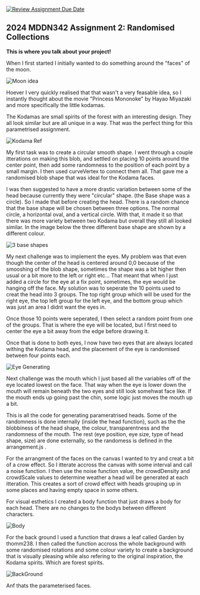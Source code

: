 [![Review Assignment Due Date](https://classroom.github.com/assets/deadline-readme-button-24ddc0f5d75046c5622901739e7c5dd533143b0c8e959d652212380cedb1ea36.svg)](https://classroom.github.com/a/uYb6fuja)
## 2024 MDDN342 Assignment 2: Randomised Collections

**This is where you talk about your project!**

When I first started I initially wanted to do something around the "faces" of the moon. 

![Moon idea](image.png)

Hoever I very quickly realised that that wasn't a very feasable idea, so I instantly thought about the movie "Princess Mononoke" by Hayao Miyazaki and more specifically the little kodamas.

The Kodamas are small spirits of the forest with an interesting design. They all look similar but are all unique in a way. That was the perfect thing for this parametrised assignment. 

![Kodama Ref](image-1.png)

My first task was to create a circular smooth shape. I went through a couple itterations on making this blob, and settled on placing 10 points around the center point, then add some randomness to the position of each point by a small margin. I then used curveVertex to connect them all. That gave me a randomised blob shape that was ideal for the Kodama faces.

I was then suggested to have a more drastic variation between some of the head because currently they were "circular" shape. (the Base shape was a circle). So I made that before creating the head. There is a random chance that the base shape will be chosen between three options. The normal circle, a horizontal oval, and a vertical circle. With that, it made it so that there was more variety between two Kodama but overall they still all looked similar. In the image below the three different base shape are shown by a different colour.

![3 base shapes](image-2.png)

My next challenge was to implement the eyes. My problem was that even though the center of the head is centered around 0,0 because of the smooshing of the blob shape, sometimes the shape was a bit higher then usual or a bit more to the left or right etc... That meant that when I just added a circle for the eye at a fix point, sometimes, the eye would be hanging off the face. My solution was to seperate the 10 points used to creat the head into 3 groups. The top right group which will be used for the right eye, the top left group for the left eye, and the bottom group which was just an area I didnt want the eyes in.

Once those 10 points were seperated, I then select a random point from one of the groups. That is where the eye will be located, but I first need to center the eye a bit away from the edge before drawing it. 

Once that is done to both eyes, I now have two eyes that are always located withing the Kodama head, and the placement of the eye is randomised between four points each.

![Eye Generating](image-4.png)

Next challenge was the mouth which I just based all the variables off of the eye located lowest on the face. That way when the eye is lower down the mouth will remain beneath the two eyes and still look somehwat face like. If the mouth ends up going past the chin, some logic just moves the mouth up a bit.

This is all the code for generating parameratrised heads. Some of the randomness is done internally (inside the head function), such as the the blobbiness of the head shape, the colour, transparentness and the randomness of the mouth. The rest (eye position, eye size, type of head shape, size) are done externally, so the randomess is defined in the arrangement.js .

For the arrangment of the faces on the canvas I wanted to try and creat a bit of a crow effect. So I itterate accross the canvas with some interval and call a noise function. I then use the noise function value, the crowdDensity and crowdScale values to determine weather a head will be generated at each itteration. This creates a sort of crowd effect with heads grouping up in some places and having empty space in some others.

For visual esthetics I created a body function that just draws a body for each head. There are no changes to the bodys between different characters. 

![Body](image-3.png)

For the back ground I used a function that draws a leaf called Garden by thomm238. I then called the function accross the whole background with some randomised rotations and some colour variety to create a background that is visually pleasing while also refering to the original inspiration, the Kodama spirits. Which are forest spirits.

![BackGround](image-5.png)

Anf thats the parameterised faces.

